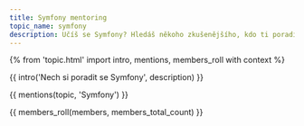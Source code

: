 ```yaml
---
title: Symfony mentoring
topic_name: symfony
description: Učíš se Symfony? Hledáš někoho zkušenějšího, kdo ti poradí, když se zasekneš? Kdo ti ukáže správné postupy a nasměruje tě na kvalitní návody nebo kurzy?
---
```

{% from 'topic.html' import intro, mentions, members_roll with context %}

{{ intro('Nech si poradit se Symfony', description) }}

{{ mentions(topic, 'Symfony') }}

{{ members_roll(members, members_total_count) }}
